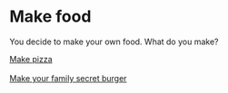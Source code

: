 # Make food

You decide to make your own food. What do you make?

[Make pizza](starve.md)<br><br>
[Make your family secret burger](krabby-patty.md)
